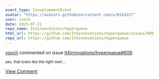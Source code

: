 ```yaml
---
event_type: IssueCommentEvent
avatar: "https://avatars.githubusercontent.com/u/814322?"
user: vsoch
date: 2023-07-21
repo_name: It4innovations/hyperqueue
html_url: https://github.com/It4innovations/hyperqueue/issues/609
repo_url: https://github.com/It4innovations/hyperqueue
---
```


<a href='https://github.com/vsoch' target='_blank'>vsoch</a> commented on issue <a href='https://github.com/It4innovations/hyperqueue/issues/609' target='_blank'>It4innovations/hyperqueue#609</a>.

<small>yes, that looks like the right one!...</small>

<a href='https://github.com/It4innovations/hyperqueue/issues/609' target='_blank'>View Comment</a>